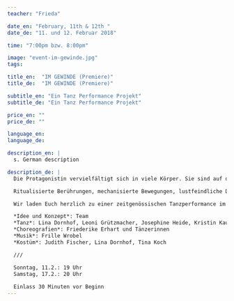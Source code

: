 ```yaml
---
teacher: "Frieda"

date_en: "February, 11th & 12th "
date_de: "11. und 12. Februar 2018"

time: "7:00pm bzw. 8:00pm"

image: "event-im-gewinde.jpg"
tags:

title_en:  "IM GEWINDE (Premiere)"
title_de:  "IM GEWINDE (Premiere)"

subtitle_en: "Ein Tanz Performance Projekt"
subtitle_de: "Ein Tanz Performance Projekt"

price_en: ""
price_de: ""

language_en:
language_de:

description_en: |
  s. German description

description_de: |
  Die Protagonistin vervielfältigt sich in viele Körper. Sie sind auf der Suche nach tänzerischen Bewegungen, um sich als Körper zu erfahren. Sie brauchen Tanz, um zum Körper zu kommen, und um Tanz zu werden, brauchen sie ihre Körper. Doch was passiert, wenn die Körper zu ihrem Tanz den Bezug verlieren, wenn der Tanz die Verbindung zum Körper kappt?

  Ritualisierte Berührungen, mechanisierte Bewegungen, lustfeindliche Disziplin, permanenter Sog und rhythmische Widersprüche. Sie suchen sich zu befreien, und landen doch immer wieder in der abstrakten Wiederholung.

  Wir laden Euch herzlich zu einer zeitgenössischen Tanzperformance im URBANRAUM ein. In mehreren Tanzworkshops und unter der choreographischen Leitung von Friederike Erhart entwickelten und erforschten die Tänzerinnen gemeinsam in musikalischer Zusammenarbeit mit Frille Wrobel das Stück IM GEWINDE.

  *Idee und Konzept*: Team  
  *Tanz*: Lina Dornhof, Leoni Grützmacher, Josephine Heide, Kristin Kaufmann, Tina Koch, Gesche Wattenberg, Julia Zarth  
  *Choreografien*: Friederike Erhart und Tänzerinnen  
  *Musik*: Frille Wrobel  
  *Kostüm*: Judith Fischer, Lina Dornhof, Tina Koch  

  ///  

  Sonntag, 11.2.: 19 Uhr  
  Samstag, 17.2.: 20 Uhr  
  
  Einlass 30 Minuten vor Beginn
---
```


